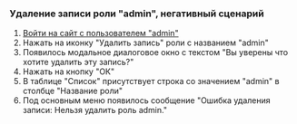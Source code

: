 ### Удаление записи роли "admin", негативный сценарий

1. [Войти на сайт с пользователем "admin"](../../../../0.%20Шаги/1.%20Войти%20на%20сайт%20с%20пользователем%20username.md)
1. Нажать на иконку "Удалить запись" роли с названием "admin"
1. Появилось модальное диалоговое окно с текстом "Вы уверены что хотите удалить эту запись?"
1. Нажать на кнопку "ОК"
1. В таблице "Список" присутствует строка со значением "admin" в столбце "Название роли"
1. Под основным меню появилось сообщение "Ошибка удаления записи: Нельзя удалить роль admin."